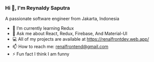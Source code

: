 ### Hi 👋, I'm Reynaldy Saputra

A passionate software engineer from Jakarta, Indonesia

- 🌱    I’m currently learning Redux
- 💬    Ask me about React, Redux, Firebase, And Material-UI
- 💻    All of my projects are available at https://renalfrontdev.web.app/
- 📫    How to reach me: renalfrontend@gmail.com
- ⚡     Fun fact I think I am funny
